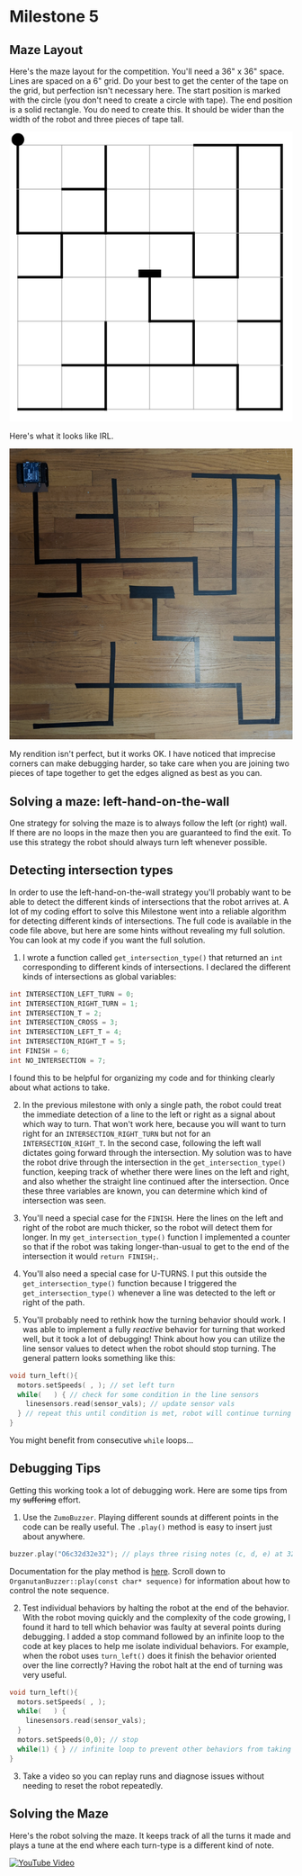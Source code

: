 # Milestone 5

## Maze Layout

Here's the maze layout for the competition. You'll need a 36" x 36" space. Lines are spaced on a 6" grid. Do your best to get the center
of the tape on the grid, but perfection isn't necessary here. The start position is marked with the circle (you don't need to create a circle with tape). The end position is a solid rectangle. You do need to create this. It should be wider than the width of the robot and three pieces
of tape tall.

![](img/maze-diagram.png)

Here's what it looks like IRL.

![](img/maze-photo.png)

My rendition isn't perfect, but it works OK. I have noticed that imprecise corners can make debugging harder, so take care when you are joining two pieces of tape together to get the edges aligned as best as you can.


## Solving a maze: left-hand-on-the-wall

One strategy for solving the maze is to always follow the left (or right) wall. If there are no loops in the maze then you are guaranteed to find the exit. To use this strategy the robot should always turn left whenever possible. 

## Detecting intersection types

In order to use the left-hand-on-the-wall strategy you'll probably want to be able to detect the different kinds of intersections that the robot arrives at. A lot of my coding effort to solve this Milestone went into a reliable algorithm for detecting different kinds of intersections. The full code is available in the code file above, but here are some hints without revealing my full solution. You can look at my code if you want the full solution.

1. I wrote a function called `get_intersection_type()` that returned an `int` corresponding to different kinds of intersections. I declared the different kinds of intersections as global variables:

```c++
int INTERSECTION_LEFT_TURN = 0;
int INTERSECTION_RIGHT_TURN = 1;
int INTERSECTION_T = 2;
int INTERSECTION_CROSS = 3;
int INTERSECTION_LEFT_T = 4;
int INTERSECTION_RIGHT_T = 5;
int FINISH = 6;
int NO_INTERSECTION = 7;
```

I found this to be helpful for organizing my code and for thinking clearly about what actions to take.

2. In the previous milestone with only a single path, the robot could treat the immediate detection of a line to the left or right as a signal about which way to turn. That won't work here, because you will want to turn right for an `INTERSECTION_RIGHT_TURN` but not for an `INTERSECTION_RIGHT_T`. In the second case, following the left wall dictates going forward through the intersection. My solution was to have the robot drive through the intersection in the `get_intersection_type()` function, keeping track of whether there were lines on the left and right, and also whether the straight line continued after the intersection. Once these three variables are known, you can determine which kind of intersection was seen.

3. You'll need a special case for the `FINISH`. Here the lines on the left and right of the robot are much thicker, so the robot will detect them for longer. In my `get_intersection_type()` function I implemented a counter so that if the robot was taking longer-than-usual to get to the end of the intersection it would `return FINISH;`.

4. You'll also need a special case for U-TURNS. I put this outside the `get_intersection_type()` function because I triggered the `get_intersection_type()` whenever a line was detected to the left or right of the path.

5. You'll probably need to rethink how the turning behavior should work. I was able to implement a fully *reactive* behavior for turning that worked well, but it took a lot of debugging! Think about how you can utilize the line sensor values to detect when the robot should stop turning. The general pattern looks something like this:

```c++
void turn_left(){
  motors.setSpeeds( , ); // set left turn
  while(   ) { // check for some condition in the line sensors
    linesensors.read(sensor_vals); // update sensor vals
  } // repeat this until condition is met, robot will continue turning based on last .setSpeeds command
}
```

You might benefit from consecutive `while` loops...

## Debugging Tips

Getting this working took a lot of debugging work. Here are some tips from my ~~suffering~~ effort.

1. Use the `ZumoBuzzer`. Playing different sounds at different points in the code can be really useful. The `.play()` method is easy to insert just about anywhere. 

```c++
buzzer.play("O6c32d32e32"); // plays three rising notes (c, d, e) at 32nd note duration in octave 6.
```

Documentation for the play method is [here](https://www.pololu.com/docs/0J18/3). Scroll down to `OrganutanBuzzer::play(const char* sequence)` for information about how to control the note sequence.

2. Test individual behaviors by halting the robot at the end of the behavior. With the robot moving quickly and the complexity of the code growing, I found it hard to tell which behavior was faulty at several points during debugging. I added a stop command followed by an infinite loop to the code at key places to help me isolate individual behaviors. For example, when the robot uses `turn_left()` does it finish the behavior oriented over the line correctly? Having the robot halt at the end of turning was very useful.

```c++
void turn_left(){
  motors.setSpeeds( , ); 
  while(   ) { 
    linesensors.read(sensor_vals); 
  } 
  motors.setSpeeds(0,0); // stop
  while(1) { } // infinite loop to prevent other behaviors from taking over again.
}
```

3. Take a video so you can replay runs and diagnose issues without needing to reset the robot repeatedly.

## Solving the Maze

Here's the robot solving the maze. It keeps track of all the turns it made and plays a tune at the end where each turn-type is a different kind of note.

[![YouTube Video](https://img.youtube.com/vi/LPltk54D-Rw/0.jpg)](https://youtu.be/LPltk54D-Rw)




